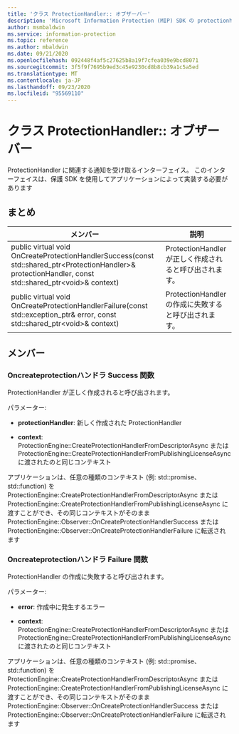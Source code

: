 ```yaml
---
title: 'クラス ProtectionHandler:: オブザーバー'
description: 'Microsoft Information Protection (MIP) SDK の protectionhandler:: observer クラスを文書にします。'
author: msmbaldwin
ms.service: information-protection
ms.topic: reference
ms.author: mbaldwin
ms.date: 09/21/2020
ms.openlocfilehash: 092448f4af5c27625b8a19f7cfea039e9bcd8071
ms.sourcegitcommit: 3f5f9f7695b9ed3c45e9230cd8b8cb39a1c5a5ed
ms.translationtype: MT
ms.contentlocale: ja-JP
ms.lasthandoff: 09/23/2020
ms.locfileid: "95569110"
---
```

# <a name="class-protectionhandlerobserver"></a>クラス ProtectionHandler:: オブザーバー 
ProtectionHandler に関連する通知を受け取るインターフェイス。
このインターフェイスは、保護 SDK を使用してアプリケーションによって実装する必要があります
  
## <a name="summary"></a>まとめ
 メンバー                        | 説明                                
--------------------------------|---------------------------------------------
public virtual void OnCreateProtectionHandlerSuccess(const std::shared_ptr\<ProtectionHandler\>& protectionHandler, const std::shared_ptr\<void\>& context)  |  ProtectionHandler が正しく作成されると呼び出されます。
public virtual void OnCreateProtectionHandlerFailure(const std::exception_ptr& error, const std::shared_ptr\<void\>& context)  |  ProtectionHandler の作成に失敗すると呼び出されます。
  
## <a name="members"></a>メンバー
  
### <a name="oncreateprotectionhandlersuccess-function"></a>Oncreateprotectionハンドラ Success 関数
ProtectionHandler が正しく作成されると呼び出されます。

パラメーター:  
* **protectionHandler**: 新しく作成された ProtectionHandler


* **context**: ProtectionEngine::CreateProtectionHandlerFromDescriptorAsync または ProtectionEngine::CreateProtectionHandlerFromPublishingLicenseAsync に渡されたのと同じコンテキスト


アプリケーションは、任意の種類のコンテキスト (例: std::promise、std::function) を ProtectionEngine::CreateProtectionHandlerFromDescriptorAsync または ProtectionEngine::CreateProtectionHandlerFromPublishingLicenseAsync に渡すことができ、その同じコンテキストがそのまま ProtectionEngine::Observer::OnCreateProtectionHandlerSuccess または ProtectionEngine::Observer::OnCreateProtectionHandlerFailure に転送されます
  
### <a name="oncreateprotectionhandlerfailure-function"></a>Oncreateprotectionハンドラ Failure 関数
ProtectionHandler の作成に失敗すると呼び出されます。

パラメーター:  
* **error**: 作成中に発生するエラー 


* **context**: ProtectionEngine::CreateProtectionHandlerFromDescriptorAsync または ProtectionEngine::CreateProtectionHandlerFromPublishingLicenseAsync に渡されたのと同じコンテキスト


アプリケーションは、任意の種類のコンテキスト (例: std::promise、std::function) を ProtectionEngine::CreateProtectionHandlerFromDescriptorAsync または ProtectionEngine::CreateProtectionHandlerFromPublishingLicenseAsync に渡すことができ、その同じコンテキストがそのまま ProtectionEngine::Observer::OnCreateProtectionHandlerSuccess または ProtectionEngine::Observer::OnCreateProtectionHandlerFailure に転送されます